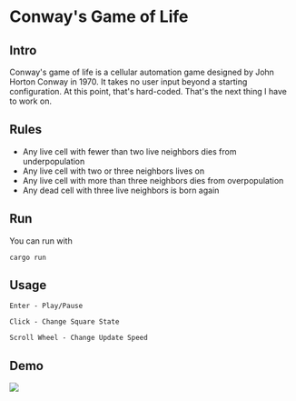 # Conway's Game of Life

## Intro

Conway's game of life is a cellular automation game designed by John Horton Conway in 1970. It takes no user input beyond a starting configuration. At this point, that's hard-coded. That's the next thing I have to work on.

## Rules

* Any live cell with fewer than two live neighbors dies from underpopulation
* Any live cell with two or three neighbors lives on
* Any live cell with more than three neighbors dies from overpopulation
* Any dead cell with three live neighbors is born again

## Run

You can run with

~~~
cargo run
~~~

## Usage

```
Enter - Play/Pause

Click - Change Square State

Scroll Wheel - Change Update Speed
```

## Demo

![](https://i.imgur.com/oAKze58.gif)